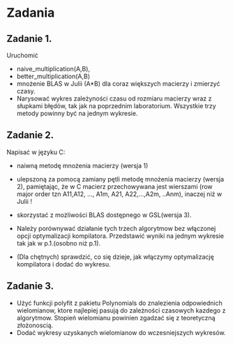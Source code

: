 # Zadania
## Zadanie 1.
Uruchomić

- naive_multiplication(A,B),
- better_multiplication(A,B)
- mnożenie BLAS w Julii (A*B)
dla coraz większych macierzy i zmierzyć czasy. 
- Narysować wykres zależyności czasu od rozmiaru macierzy wraz z słupkami błędów, 
tak jak na poprzednim laboratorium. Wszystkie trzy metody powinny być na jednym wykresie.

## Zadanie 2.
Napisać w języku C:

- naiwną metodę mnożenia macierzy (wersja 1) 
- ulepszoną za pomocą zamiany pętli metodę mnożenia macierzy (wersja 2), 
pamiętając, że w C macierz przechowywana jest wierszami 
(row major order tzn A11,A12, ..., A1m, A21, A22,...,A2m, ..Anm), inaczej niż w Julii ! 
- skorzystać z  możliwości BLAS dostępnego w GSL(wersja 3). 

- Należy porównywać działanie tych trzech algorytmow bez włączonej opcji optymalizacji kompilatora. 
Przedstawić wyniki na jednym wykresie tak jak w p.1.(osobno niż p.1). 
- (Dla chętnych) sprawdzić, co się dzieje, jak włączymy optymalizację kompilatora i dodać do wykresu.

## Zadanie 3.
- Użyć funkcji polyfit z pakietu Polynomials do znalezienia odpowiednich wielomianow, 
ktore najlepiej pasują do zależności czasowych kazdego z algorytmow. 
Stopień wielomianu powinien zgadzać się z teoretyczną złożonoscią. 
- Dodać wykresy uzyskanych wielomianow do wczesniejszych wykresów.
